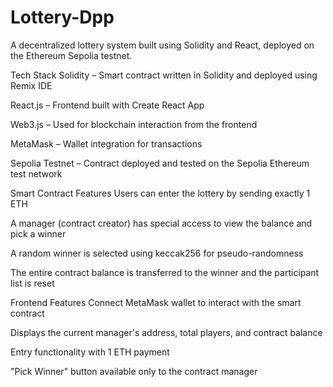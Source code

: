 # Lottery-Dpp
A decentralized lottery system built using Solidity and React, deployed on the Ethereum Sepolia testnet.

Tech Stack
Solidity – Smart contract written in Solidity and deployed using Remix IDE

React.js – Frontend built with Create React App

Web3.js – Used for blockchain interaction from the frontend

MetaMask – Wallet integration for transactions

Sepolia Testnet – Contract deployed and tested on the Sepolia Ethereum test network

Smart Contract Features
Users can enter the lottery by sending exactly 1 ETH

A manager (contract creator) has special access to view the balance and pick a winner

A random winner is selected using keccak256 for pseudo-randomness

The entire contract balance is transferred to the winner and the participant list is reset

Frontend Features
Connect MetaMask wallet to interact with the smart contract

Displays the current manager's address, total players, and contract balance

Entry functionality with 1 ETH payment

"Pick Winner" button available only to the contract manager
